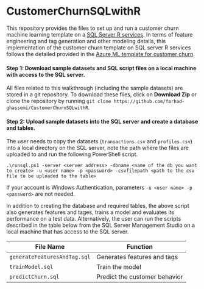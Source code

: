 # CustomerChurnSQLwithR
This repository provides the files to set up and run a customer churn machine learning template on a [SQL Server R services](https://msdn.microsoft.com/en-us/library/mt604845.aspx). In terms of feature engineering and tag generation and other modeling details, this implementation of the customer churn template on
SQL server R services follows the detailed provided in the [Azure ML template for customer churn](http://gallery.cortanaanalytics.com/Collection/Retail-Customer-Churn-Prediction-Template-1?share=1).  

#### Step 1: Download sample datasets and SQL script files on a local machine with access to the SQL server.
All files related to this walkthrough (including the sample datasets) are stored in a git repository. To download these files, click on **Download Zip** or clone the repository by running `git clone https://github.com/farhad-ghassemi/CustomerChurnSQLwithR`.

#### Step 2: Upload sample datasets into the SQL server and create a database and tables.
The user needs to copy the datasets (`transactions.csv` and `profiles.csv`) into a local directory on the SQL server, note the path where the files are uploaded to and run the following PowerShell script.

```
.\runsql.ps1 -server <server address> -dbname <name of the db you want to create> -u <user name> -p <password> -csvfilepath <path to the csv file to be uploaded to the table>
```

If your account is Windows Authentication, parameters `-u <user name> -p <password>` are not needed. 

In addition to creating the database and 
required tables, the above script also generates features and tages, trains a model and evaluates its performance on a test data. Alternatively, the user can run the scripts described in the table below
from the SQL Server Management Studio on a local machine that has access to the SQL server.

|            File Name         |          Function             |
|------------------------------|-------------------------------|
| `generateFeaturesAndTag.sql` | Generates features and tags   |
| `trainModel.sql`             | Train the model               |
| `predictChurn.sql`           | Predict the customer behavior |